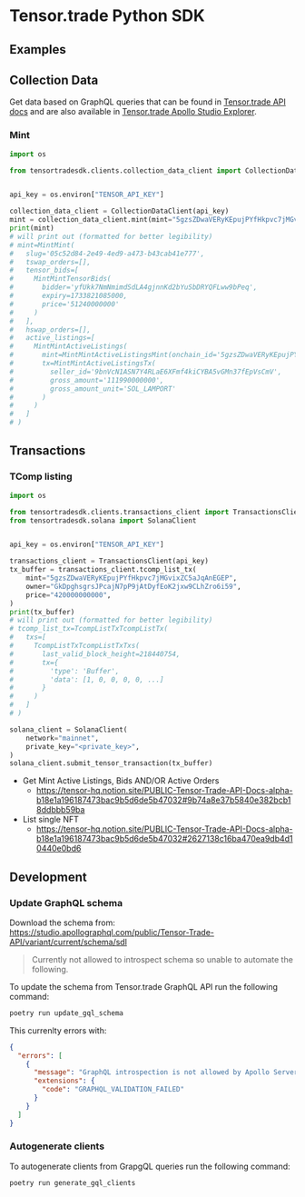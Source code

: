 # Tensor.trade Python SDK


## Examples

## Collection Data
Get data based on GraphQL queries that can be found in [Tensor.trade API docs](https://tensor-hq.notion.site/PUBLIC-Tensor-Trade-API-Docs-alpha-b18e1a196187473bac9b5d6de5b47032#23a79268ff6e46bcb2d7d176eb2066da) 
and are also available in [Tensor.trade Apollo Studio Explorer](https://studio.apollographql.com/public/Tensor-Trade-API/variant/current/explorer?collectionId=39d0b9d4-91d5-4e2e-a153-62adcde8db45&focusCollectionId=39d0b9d4-91d5-4e2e-a153-62adcde8db45).
### Mint
```python
import os

from tensortradesdk.clients.collection_data_client import CollectionDataClient


api_key = os.environ["TENSOR_API_KEY"]

collection_data_client = CollectionDataClient(api_key)
mint = collection_data_client.mint(mint="5gzsZDwaVERyKEpujPYfHkpvc7jMGvixZC5aJqAnEGEP")
print(mint)
# will print out (formatted for better legibility)
# mint=MintMint(
#   slug='05c52d84-2e49-4ed9-a473-b43cab41e777', 
#   tswap_orders=[], 
#   tensor_bids=[
#     MintMintTensorBids(
#       bidder='yfUkk7NmNmimdSdLA4gjnnKd2bYuSbDRYQFLww9bPeq', 
#       expiry=1733821085000, 
#       price='51240000000'
#     )
#   ], 
#   hswap_orders=[], 
#   active_listings=[
#     MintMintActiveListings(
#       mint=MintMintActiveListingsMint(onchain_id='5gzsZDwaVERyKEpujPYfHkpvc7jMGvixZC5aJqAnEGEP'), 
#       tx=MintMintActiveListingsTx(
#         seller_id='9bnVcN1ASN7Y4RLaE6XFmf4kiCYBA5vGMn37fEpVsCmV', 
#         gross_amount='111990000000', 
#         gross_amount_unit='SOL_LAMPORT'
#       )
#     )
#   ]
# )
```

## Transactions

### TComp listing
```python
import os

from tensortradesdk.clients.transactions_client import TransactionsClient
from tensortradesdk.solana import SolanaClient


api_key = os.environ["TENSOR_API_KEY"]

transactions_client = TransactionsClient(api_key)
tx_buffer = transactions_client.tcomp_list_tx(
    mint="5gzsZDwaVERyKEpujPYfHkpvc7jMGvixZC5aJqAnEGEP",
    owner="GkDpghsgrsJPcajN7pP9jAtDyfEoK2jxw9CLhZro6i59",
    price="420000000000",
)
print(tx_buffer)
# will print out (formatted for better legibility)
# tcomp_list_tx=TcompListTxTcompListTx(
#   txs=[
#     TcompListTxTcompListTxTxs(
#       last_valid_block_height=218440754, 
#       tx={
#         'type': 'Buffer', 
#         'data': [1, 0, 0, 0, 0, ...]
#       }
#     )
#   ]
# )

solana_client = SolanaClient(
    network="mainnet",
    private_key="<private_key>",
)
solana_client.submit_tensor_transaction(tx_buffer)
```


* Get Mint Active Listings, Bids AND/OR Active Orders
  * https://tensor-hq.notion.site/PUBLIC-Tensor-Trade-API-Docs-alpha-b18e1a196187473bac9b5d6de5b47032#9b74a8e37b5840e382bcb18ddbbb59ba
* List single NFT
  * https://tensor-hq.notion.site/PUBLIC-Tensor-Trade-API-Docs-alpha-b18e1a196187473bac9b5d6de5b47032#2627138c16ba470ea9db4d10440e0bd6


## Development

### Update GraphQL schema
Download the schema from: 
https://studio.apollographql.com/public/Tensor-Trade-API/variant/current/schema/sdl

> Currently not allowed to introspect schema so unable to automate the following.

To update the schema from Tensor.trade GraphQL API run the following command:
```bash
poetry run update_gql_schema
```

This currenlty errors with:
```json
{
  "errors": [
    {
      "message": "GraphQL introspection is not allowed by Apollo Server, but the query contained __schema or __type. To enable introspection, pass introspection: true to ApolloServer in production",
      "extensions": {
        "code": "GRAPHQL_VALIDATION_FAILED"
      }
    }
  ]
}
```


### Autogenerate clients
To autogenerate clients from GrapgQL queries run the following command:
```bash
poetry run generate_gql_clients
```

